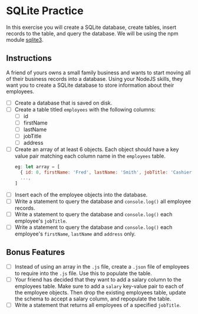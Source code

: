 # SQLite Practice

In this exercise you will create a SQLite database, create tables, insert records to the table, and query the database. We will be using the npm module [sqlite3](https://www.npmjs.com/package/sqlite3).

## Instructions

A friend of yours owns a small family business and wants to start moving all of their business records into a database. Using your NodeJS skills, they want you to create a SQLite database to store information about their employees.

- [ ] Create a database that is saved on disk.
- [ ] Create a table titled `employees` with the following columns:
    - [ ] id
    - [ ] firstName
    - [ ] lastName
    - [ ] jobTitle
    - [ ] address
- [ ] Create an array of at least 6 objects. Each object should have a key value pair matching each column name in the `employees` table.
  ```js
  eg: let array = [
    { id: 0, firstName: 'Fred', lastName: 'Smith', jobTitle: 'Cashier', address: '500 Somewhere Lane' },
    ...,
  ]
  ```  
- [ ] Insert each of the employee objects into the database.
- [ ] Write a statement to query the database and `console.log()` all employee records.
- [ ] Write a statement to query the database and `console.log()` each employee's `jobTitle`.
- [ ] Write a statement to query the database and `console.log()` each employee's `firstName`, `lastName` and `address` only.

## Bonus Features

- [ ] Instead of using an array in the `.js` file, create a `.json` file of employees to require into the `.js` file. Use this to populate the table.
- [ ] Your friend has decided that they want to add a salary column to the employees table. Make sure to add a `salary` key-value pair to each of the employee objects. Then drop the existing employees table, update the schema to accept a salary column, and repopulate the table.
- [ ] Write a statement that returns all employees of a specified `jobTitle`.